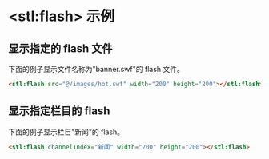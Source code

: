 # &lt;stl:flash&gt; 示例

## 显示指定的 flash 文件

下面的例子显示文件名称为"banner.swf"的 flash 文件。

```html
<stl:flash src="@/images/hot.swf" width="200" height="200"></stl:flash>
```

## 显示指定栏目的 flash

下面的例子显示栏目"新闻"的 flash。

```html
<stl:flash channelIndex="新闻" width="200" height="200"></stl:flash>
```
